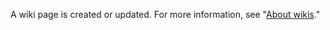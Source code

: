 A wiki page is created or updated. For more information, see "[About wikis](/communities/documenting-your-project-with-wikis/about-wikis)."
